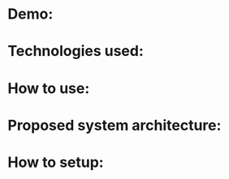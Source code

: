 # Demo:

# Technologies used:  

# How to use:  

# Proposed system architecture:


# How to setup:  
